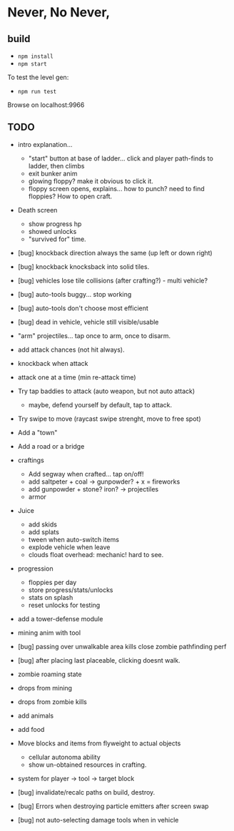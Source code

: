 # Never, No Never,

## build

* `npm install`
* `npm start`

To test the level gen:

* `npm run test`

Browse on localhost:9966

## TODO

* intro explanation...
  * "start" button at base of ladder... click and player path-finds to ladder, then climbs
  * exit bunker anim
  * glowing floppy? make it obvious to click it.
  * floppy screen opens, explains... how to punch? need to find floppies? How to open craft.

* Death screen
  * show progress hp
  * showed unlocks
  * "survived for" time.

* [bug] knockback direction always the same (up left or down right)
* [bug] knockback knocksback into solid tiles.
* [bug] vehicles lose tile collisions (after crafting?) - multi vehicle?
* [bug] auto-tools buggy... stop working
* [bug] auto-tools don't choose most efficient
* [bug] dead in vehicle, vehicle still visible/usable
* "arm" projectiles... tap once to arm, once to disarm.
* add attack chances (not hit always).
* knockback when attack
* attack one at a time (min re-attack time)
* Try tap baddies to attack (auto weapon, but not auto attack)
  * maybe, defend yourself by default, tap to attack.
* Try swipe to move (raycast swipe strenght, move to free spot)
* Add a "town"
* Add a road or a bridge
* craftings
  * Add segway when crafted... tap on/off!
  * add saltpeter + coal -> gunpowder? + x = fireworks
  * add gunpowder + stone? iron? -> projectiles
  * armor
* Juice
  * add skids
  * add splats
  * tween when auto-switch items
  * explode vehicle when leave
  * clouds float overhead: mechanic! hard to see.
* progression
  * floppies per day
  * store progress/stats/unlocks
  * stats on splash
  * reset unlocks for testing
* add a tower-defense module
* mining anim with tool
* [bug] passing over unwalkable area kills close zombie pathfinding perf
* [bug] after placing last placeable, clicking doesnt walk.
* zombie roaming state
* drops from mining
* drops from zombie kills
* add animals
* add food
* Move blocks and items from flyweight to actual objects
  * cellular autonoma ability
  * show un-obtained resources in crafting.
* system for player -> tool -> target block
* [bug] invalidate/recalc paths on build, destroy.
* [bug] Errors when destroying particle emitters after screen swap
* [bug] not auto-selecting damage tools when in vehicle
